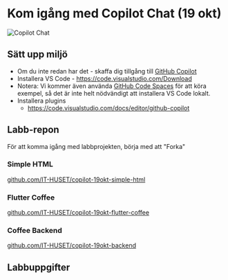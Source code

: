 # Kom igång med Copilot Chat (19 okt)

![Copilot Chat](https://github.githubassets.com/images/modules/site/social-cards/copilot-ga.png)



## Sätt upp miljö

* Om du inte redan har det - skaffa dig tillgång till [GitHub Copilot](https://github.com/features/copilot)
* Installera VS Code - https://code.visualstudio.com/Download
* Notera: Vi kommer även använda [GitHub Code Spaces](https://github.com/features/codespaces) för att köra exempel, så det är inte helt nödvändigt att installera VS Code lokalt.
* Installera plugins
  * https://code.visualstudio.com/docs/editor/github-copilot


## Labb-repon

För att komma igång med labbprojekten, börja med att "Forka"

### Simple HTML
[github.com/IT-HUSET/copilot-19okt-simple-html](https://github.com/IT-HUSET/copilot-19okt-simple-html)

### Flutter Coffee
[github.com/IT-HUSET/copilot-19okt-flutter-coffee](https://github.com/IT-HUSET/copilot-19okt-flutter-coffee)

### Coffee Backend
[github.com/IT-HUSET/copilot-19okt-backend](https://github.com/IT-HUSET/copilot-19okt-backend)



## Labbuppgifter
